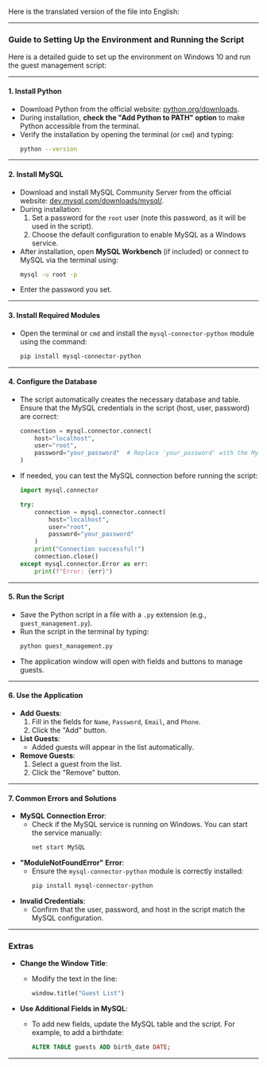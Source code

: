 Here is the translated version of the file into English:

---

### Guide to Setting Up the Environment and Running the Script

Here is a detailed guide to set up the environment on Windows 10 and run the guest management script:

---

#### 1. **Install Python**
   - Download Python from the official website: [python.org/downloads](https://www.python.org/downloads/).
   - During installation, **check the "Add Python to PATH" option** to make Python accessible from the terminal.
   - Verify the installation by opening the terminal (or `cmd`) and typing:
     ```bash
     python --version
     ```

---

#### 2. **Install MySQL**
   - Download and install MySQL Community Server from the official website: [dev.mysql.com/downloads/mysql/](https://dev.mysql.com/downloads/mysql/).
   - During installation:
     1. Set a password for the `root` user (note this password, as it will be used in the script).
     2. Choose the default configuration to enable MySQL as a Windows service.
   - After installation, open **MySQL Workbench** (if included) or connect to MySQL via the terminal using:
     ```bash
     mysql -u root -p
     ```
   - Enter the password you set.

---

#### 3. **Install Required Modules**
   - Open the terminal or `cmd` and install the `mysql-connector-python` module using the command:
     ```bash
     pip install mysql-connector-python
     ```

---

#### 4. **Configure the Database**
   - The script automatically creates the necessary database and table. Ensure that the MySQL credentials in the script (host, user, password) are correct:
     ```python
     connection = mysql.connector.connect(
         host="localhost",
         user="root",
         password="your_password"  # Replace 'your_password' with the MySQL password
     )
     ```
   - If needed, you can test the MySQL connection before running the script:
     ```python
     import mysql.connector

     try:
         connection = mysql.connector.connect(
             host="localhost",
             user="root",
             password="your_password"
         )
         print("Connection successful!")
         connection.close()
     except mysql.connector.Error as err:
         print(f"Error: {err}")
     ```

---

#### 5. **Run the Script**
   - Save the Python script in a file with a `.py` extension (e.g., `guest_management.py`).
   - Run the script in the terminal by typing:
     ```bash
     python guest_management.py
     ```
   - The application window will open with fields and buttons to manage guests.

---

#### 6. **Use the Application**
   - **Add Guests**:
     1. Fill in the fields for `Name`, `Password`, `Email`, and `Phone`.
     2. Click the "Add" button.
   - **List Guests**:
     - Added guests will appear in the list automatically.
   - **Remove Guests**:
     1. Select a guest from the list.
     2. Click the "Remove" button.

---

#### 7. **Common Errors and Solutions**
   - **MySQL Connection Error**:
     - Check if the MySQL service is running on Windows. You can start the service manually:
       ```bash
       net start MySQL
       ```
   - **"ModuleNotFoundError" Error**:
     - Ensure the `mysql-connector-python` module is correctly installed:
       ```bash
       pip install mysql-connector-python
       ```
   - **Invalid Credentials**:
     - Confirm that the user, password, and host in the script match the MySQL configuration.

---

### Extras
- **Change the Window Title**:
  - Modify the text in the line:
    ```python
    window.title("Guest List")
    ```

- **Use Additional Fields in MySQL**:
  - To add new fields, update the MySQL table and the script. For example, to add a birthdate:
    ```sql
    ALTER TABLE guests ADD birth_date DATE;
    ```

---